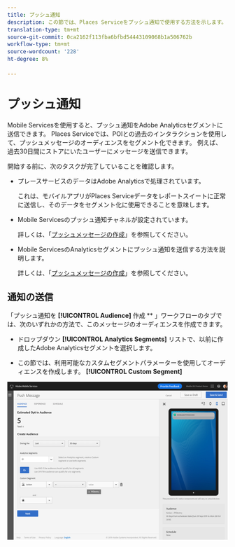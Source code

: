 ```yaml
---
title: プッシュ通知
description: この節では、Places Serviceをプッシュ通知で使用する方法を示します。
translation-type: tm+mt
source-git-commit: 0ca2162f113fba6bfbd54443109068b1a506762b
workflow-type: tm+mt
source-wordcount: '228'
ht-degree: 8%

---
```



# プッシュ通知

Mobile Servicesを使用すると、プッシュ通知をAdobe Analyticsセグメントに送信できます。 Places Serviceでは、POIとの過去のインタラクションを使用して、プッシュメッセージのオーディエンスをセグメント化できます。 例えば、過去30日間にストアにいたユーザーにメッセージを送信できます。

開始する前に、次のタスクが完了していることを確認します。

* プレースサービスのデータはAdobe Analyticsで処理されています。

   これは、モバイルアプリがPlaces Serviceデータをレポートスイートに正常に送信し、そのデータをセグメント化に使用できることを意味します。

* Mobile Servicesのプッシュ通知チャネルが設定されています。

   詳しくは、「[プッシュメッセージの作成](https://docs.adobe.com/content/help/en/mobile-services/using/manage-app-settings-ug/configuring-app/prerequisites-push-messaging.html)」を参照してください。

* Mobile ServicesのAnalyticsセグメントにプッシュ通知を送信する方法を説明します。

   詳しくは、「[プッシュメッセージの作成](https://docs.adobe.com/content/help/en/mobile-services/using/messaging-ug/push-messages/t-create-push-message.html)」を参照してください。

## 通知の送信

「プッシュ通知を **[!UICONTROL Audience]** 作成 ** 」ワークフローのタブでは、次のいずれかの方法で、このメッセージのオーディエンスを作成できます。

* ドロップダウン **[!UICONTROL Analytics Segments]** リストで、以前に作成したAdobe Analyticsセグメントを選択します。

* この節では、利用可能なカスタムセグメントパラメーターを使用してオーディエンスを作成します。 **[!UICONTROL Custom Segment]**

![プッシュメッセージの設定](/help/assets/push-set-up.png)
